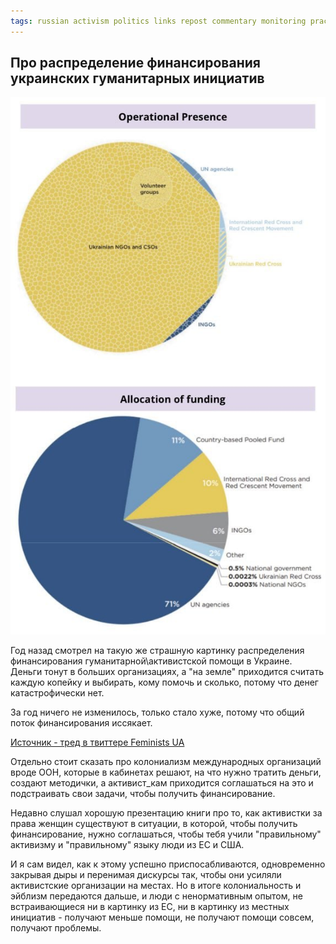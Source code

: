 ```yaml
---
tags: russian activism politics links repost commentary monitoring practices
---
```


## Про распределение финансирования украинских гуманитарных инициатив

[![график](/assets/images/photo_2024-01-10_18-49-08.jpg "график")](https://twitter.com/FeministsUa/status/1724753984957628851/photo/1)

Год назад смотрел на такую же страшную картинку распределения финансирования гуманитарной\активистской помощи в Украине. Деньги тонут в больших организациях, а "на земле" приходится считать каждую копейку и выбирать, кому помочь и сколько, потому что денег катастрофически нет.

За год ничего не изменилось, только стало хуже, потому что общий поток финансирования иссякает.

[Источник - тред в твиттере Feminists UA](https://twitter.com/feministsua/status/1724752538505752783?s=46)

Отдельно стоит сказать про колониализм международных организаций вроде ООН, которые в кабинетах решают, на что нужно тратить деньги, создают методички, а активист_кам приходится соглашаться на это и подстраивать свои задачи, чтобы получить финансирование. 

Недавно слушал хорошую презентацию книги про то, как активистки за права женщин существуют в ситуации, в которой, чтобы получить финансирование, нужно соглашаться, чтобы тебя учили "правильному" активизму и "правильному" языку люди из ЕС и США. 

И я сам видел, как к этому успешно приспосабливаются, одновременно закрывая дыры и перенимая дискурсы так, чтобы они усиляли активистские организации на местах. Но в итоге колониальность и эйблизм передаются дальше, и люди с ненормативным опытом, не встраивающиеся ни в картинку из ЕС, ни в картинку из местных инициатив - получают меньше помощи, не получают помощи совсем, получают проблемы.
